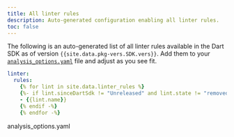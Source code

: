 ```yaml
---
title: All linter rules
description: Auto-generated configuration enabling all linter rules.
toc: false
---
```


The following is an auto-generated list of all linter rules
available in the Dart SDK as of version `{{site.data.pkg-vers.SDK.vers}}`.
Add them to your
[`analysis_options.yaml`](/tools/analysis) file
and adjust as you see fit.

<?code-excerpt ?>
```yaml
linter:
  rules:
    {% for lint in site.data.linter_rules %}
    {%- if lint.sinceDartSdk != "Unreleased" and lint.state != "removed" -%}
    - {{lint.name}}
    {% endif -%}
    {% endfor -%}
```
<div class="prettify-filename">analysis_options.yaml</div>
